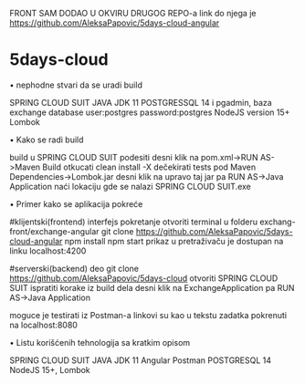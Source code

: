 FRONT SAM DODAO U OKVIRU DRUGOG REPO-a link do njega je 
https://github.com/AleksaPapovic/5days-cloud-angular

# 5days-cloud
• nephodne stvari da se uradi build

SPRING CLOUD SUIT
JAVA JDK 11
POSTGRESSQL 14 i pgadmin, baza exchange database user:postgres password:postgres
NodeJS version 15+
Lombok

• Kako se radi build

build u SPRING CLOUD SUIT podesiti desni klik na pom.xml->RUN AS->Maven Build
otkucati clean install -X
dečekirati tests
pod Maven Dependencies->Lombok.jar
desni klik na upravo taj jar pa RUN AS->Java Application
naći lokaciju gde se nalazi SPRING CLOUD SUIT.exe

• Primer kako se aplikacija pokreće

#klijentski(frontend) interfejs pokretanje
otvoriti terminal u folderu exchang-front/exchange-angular
git clone https://github.com/AleksaPapovic/5days-cloud-angular
npm install
npm start
prikaz u pretraživaču je dostupan na linku localhost:4200

#serverski(backend) deo
git clone https://github.com/AleksaPapovic/5days-cloud
otvoriti SPRING CLOUD SUIT
ispratiti korake iz build dela
desni klik na ExchangeApplication pa RUN AS->Java Application

moguce je testirati iz Postman-a
linkovi su kao u tekstu zadatka pokrenuti na localhost:8080

• Listu korišćenih tehnologija sa kratkim opisom 

SPRING CLOUD SUIT
JAVA JDK 11
Angular
Postman
POSTGRESQL 14
NodeJS 15+, 
Lombok
